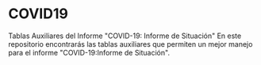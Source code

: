 # COVID19
Tablas Auxiliares del Informe "COVID-19: Informe de Situación"
En este repositorio encontrarás las tablas auxiliares que permiten un mejor manejo para el informe "COVID-19:Informe de Situación".
